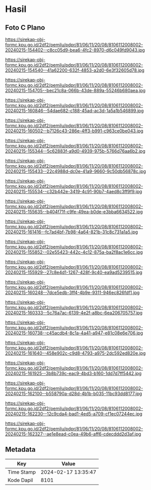 # Hasil

## Foto C Plano

https://sirekap-obj-formc.kpu.go.id/2df2/pemilu/pdpr/81/06/11/20/08/8106112008002-20240215-154402--c8cc05d9-bea6-4fc2-8970-d6c049fd9043.jpg

https://sirekap-obj-formc.kpu.go.id/2df2/pemilu/pdpr/81/06/11/20/08/8106112008002-20240215-154540--41a62200-632f-4853-a2d0-6e3f32605d78.jpg

https://sirekap-obj-formc.kpu.go.id/2df2/pemilu/pdpr/81/06/11/20/08/8106112008002-20240215-154705--bec21c8a-066b-43de-889a-55246b680aea.jpg

https://sirekap-obj-formc.kpu.go.id/2df2/pemilu/pdpr/81/06/11/20/08/8106112008002-20240215-160846--54dae682-c188-45ad-ac3d-1a5a1b546899.jpg

https://sirekap-obj-formc.kpu.go.id/2df2/pemilu/pdpr/81/06/11/20/08/8106112008002-20240215-160502--b7126c43-286e-4ff3-b991-c963ce0be043.jpg

https://sirekap-obj-formc.kpu.go.id/2df2/pemilu/pdpr/81/06/11/20/08/8106112008002-20240215-155344--5c62883f-a9d0-4939-975b-5766d76aa6b2.jpg

https://sirekap-obj-formc.kpu.go.id/2df2/pemilu/pdpr/81/06/11/20/08/8106112008002-20240215-155433--22c4988d-dc0e-41a9-9660-9c50db56878c.jpg

https://sirekap-obj-formc.kpu.go.id/2df2/pemilu/pdpr/81/06/11/20/08/8106112008002-20240215-155534--c32b442e-3419-4c91-90b7-4aed8c3ff9f9.jpg

https://sirekap-obj-formc.kpu.go.id/2df2/pemilu/pdpr/81/06/11/20/08/8106112008002-20240215-155635--b404f71f-c9fe-49ea-b0de-e3bba6634522.jpg

https://sirekap-obj-formc.kpu.go.id/2df2/pemilu/pdpr/81/06/11/20/08/8106112008002-20240215-161416--fc7ad4bf-7b98-4a64-821b-31c8c731a1a5.jpg

https://sirekap-obj-formc.kpu.go.id/2df2/pemilu/pdpr/81/06/11/20/08/8106112008002-20240215-155852--02e55423-442c-4c12-875a-ba2f8ac1e6cc.jpg

https://sirekap-obj-formc.kpu.go.id/2df2/pemilu/pdpr/81/06/11/20/08/8106112008002-20240215-155929--27c8e4d1-1267-428f-9c40-ea9ad5239515.jpg

https://sirekap-obj-formc.kpu.go.id/2df2/pemilu/pdpr/81/06/11/20/08/8106112008002-20240215-160248--7dce5edb-3ff4-4b9e-9311-946ec826fdf1.jpg

https://sirekap-obj-formc.kpu.go.id/2df2/pemilu/pdpr/81/06/11/20/08/8106112008002-20240215-160333--5c76a7ac-6139-4e2f-a8bc-6ea206705757.jpg

https://sirekap-obj-formc.kpu.go.id/2df2/pemilu/pdpr/81/06/11/20/08/8106112008002-20240215-160738--c45acdb4-8c1a-4a41-a947-e81c08e6e706.jpg

https://sirekap-obj-formc.kpu.go.id/2df2/pemilu/pdpr/81/06/11/20/08/8106112008002-20240215-161640--458e902c-c9d8-4793-a975-2dc592ed820e.jpg

https://sirekap-obj-formc.kpu.go.id/2df2/pemilu/pdpr/81/06/11/20/08/8106112008002-20240215-161925--3b8b739c-eac9-4bd3-b160-1dd7d7ff5442.jpg

https://sirekap-obj-formc.kpu.go.id/2df2/pemilu/pdpr/81/06/11/20/08/8106112008002-20240215-162100--b558790a-d28d-4b1b-b035-11bc93dd8177.jpg

https://sirekap-obj-formc.kpu.go.id/2df2/pemilu/pdpr/81/06/11/20/08/8106112008002-20240215-162230--12c9cda4-bad1-4ed5-a709-cf1ec07244ec.jpg

https://sirekap-obj-formc.kpu.go.id/2df2/pemilu/pdpr/81/06/11/20/08/8106112008002-20240215-162327--ae1e8ead-c0ea-49b6-aff6-cdecddd2d3af.jpg


## Metadata

| Key        | Value               |
| ---------- | ------------------- |
| Time Stamp | 2024-02-17 13:35:47 |
| Kode Dapil | 8101                |



